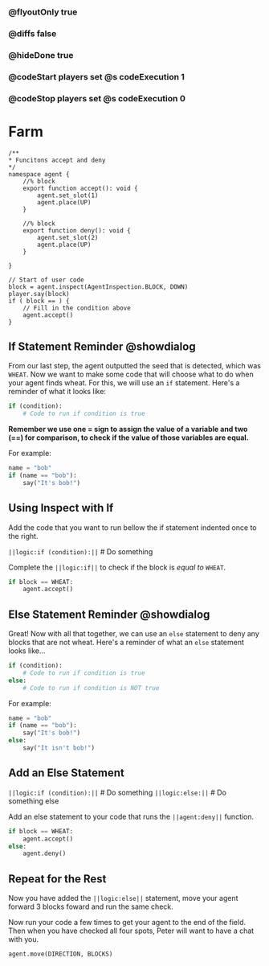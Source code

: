 ### @flyoutOnly true
### @diffs false
### @hideDone true
### @codeStart players set @s codeExecution 1
### @codeStop players set @s codeExecution 0

# Farm

```customts
/**
* Funcitons accept and deny
*/
namespace agent {
    //% block
    export function accept(): void {
        agent.set_slot(1)
        agent.place(UP)
    }

    //% block
    export function deny(): void {
        agent.set_slot(2)
        agent.place(UP)
    }
    
}
```

```template
// Start of user code
block = agent.inspect(AgentInspection.BLOCK, DOWN)
player.say(block)
if ( block == ) {
    // Fill in the condition above
    agent.accept() 
}
```

## If Statement Reminder @showdialog

From our last step, the agent outputted the seed that is detected, which was `WHEAT`. Now we want to make some code that will choose what to do when your agent finds wheat. For this, we will use an `if` statement. 
Here's a reminder of what it looks like:

```python
if (condition):
    # Code to run if condition is true
```

**Remember we use one = sign to assign the value of a variable and two (==) for comparison, to check if the value of those variables are equal.**

For example:

```python
name = "bob"
if (name == "bob"):
    say("It's bob!")
```

## Using Inspect with If
Add the code that you want to run bellow the if statement indented once to the right.

`||logic:if (condition):||`
        # Do something

Complete the `||logic:if||` to check if the block is *equal to* `WHEAT`.

```python
if block == WHEAT:
    agent.accept()
```


## Else Statement Reminder @showdialog
Great! Now with all that together, we can use an `else` statement to deny any blocks that are not wheat.
Here's a reminder of what an `else` statement looks like...
```python
if (condition):
    # Code to run if condition is true
else:
    # Code to run if condition is NOT true
```

For example:

```python
name = "bob"
if (name == "bob"):
    say("It's bob!")
else:
    say("It isn't bob!")
```

## Add an Else Statement
`||logic:if (condition):||`
        # Do something
`||logic:else:||`
        # Do something else

Add an else statement to your code that runs the `||agent:deny||` function.

```python
if block == WHEAT:
    agent.accept()
else:
    agent.deny()
```

## Repeat for the Rest
Now you have added the `||logic:else||` statement, move your agent forward 3 blocks foward and run the same check.

Now run your code a few times to get your agent to the end of the field. Then when you have checked all four spots, Peter will want to have a chat with you.

```python
agent.move(DIRECTION, BLOCKS)
```
